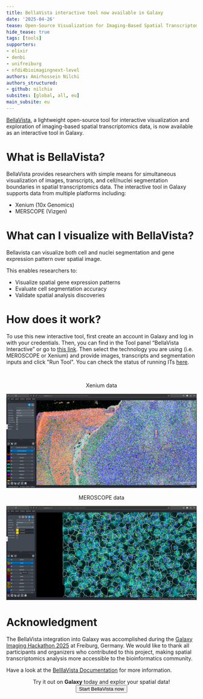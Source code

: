 ```yaml
---
title: BellaVista interactive tool now available in Galaxy
date: '2025-04-26'
tease: Open-Source Visualization for Imaging-Based Spatial Transcriptomics
hide_tease: true
tags: [tools]
supporters:
- elixir
- denbi
- unifreiburg
- nfdi4bioimagingnext-level
authors: Amirhossein Nilchi
authors_structured:
- github: nilchia
subsites: [global, all, eu]
main_subsite: eu
---
```


[BellaVista](https://github.com/pkosurilab/BellaVista), a lightweight open-source tool for interactive visualization and exploration of imaging-based spatial transcriptomics data,
is now available as an interactive tool in Galaxy.

# What is BellaVista?

BellaVista provides researchers with simple means for simultaneous visualization of images, transcripts, and cell/nuclei segmentation boundaries in spatial transcriptomics data.
The interactive tool in Galaxy supports data from multiple platforms including:

* Xenium (10x Genomics)
* MERSCOPE (Vizgen)

# What can I visualize with BellaVista?

Bellavista can visualize both cell and nuclei segmentation and gene expression pattern over spatial image.

This enables researchers to:

* Visualize spatial gene expression patterns
* Evaluate cell segmentation accuracy
* Validate spatial analysis discoveries

# How does it work?

To use this new interactive tool, first create an account in Galaxy and log in with your credentials. Then, you can find in the Tool panel “BellaVista Interactive”
or go to [this link](https://usegalaxy.eu/?tool_id=interactive_tool_bellavista&version=latest). Then select the technology you are using (i.e. MEROSCOPE or Xenium) and
provide images, transcripts and segmentation inputs and click "Run Tool". You can check the status of running ITs [here](https://usegalaxy.eu/interactivetool_entry_points/list).

<div align="center">

<br/>

Xenium data

<img src="static/Xenium.png" alt="Xenium plot" width="800"/>

<br/>

MEROSCOPE data

<img src="static/MEROSCOPE.png" alt="MEROSCOPE plot" width="800"/>

<br/>
</div>

# Acknowledgment

The BellaVista integration into Galaxy was accomplished during the [Galaxy Imaging Hackathon 2025](https://galaxyproject.org/events/2025-04-22-galaxy-imaging-hackathon/) at Freiburg, Germany. We would like to thank all participants and organizers who contributed to this project, making spatial transcriptomics analysis more accessible to the bioinformatics community.

Have a look at the [BelllaVista Documentation](https://bellavista.readthedocs.io/en/latest/) for more information.

<div align="center">
Try it out on <strong>Galaxy</strong> today and explor your spatial data!
</div>

<div align="center">
    <a href="https://usegalaxy.eu/?tool_id=interactive_tool_bellavista&version=latest">
      <button type="button" class="btn btn-primary btn-lg">Start BellaVista now</button>
    </a>
</div>

